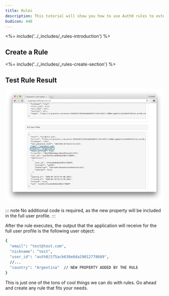 ```yaml
---
title: Rules
description: This tutorial will show you how to use Auth0 rules to extend what Auth0 has to offer.
budicon: 448
---
```


<%= include('../_includes/_rules-introduction') %>

## Create a Rule

<%= include('../_includes/_rules-create-section') %>

## Test Rule Result

![Country rule sample](/media/articles/server-platforms/rails/rule_country_preview.png)

::: note
No additional code is required, as the new property will be included in the full user profile.
:::

After the rule executes, the output that the application will receive for the full user profile is the following user object:

```bash
{
  "email": "test@test.com",
  "nickname": "test",
  "user_id": "auth0|575acb630e8da29012778689",
  //...
  "country": "Argentina"  // NEW PROPERTY ADDED BY THE RULE
}
```

This is just one of the tons of cool things we can do with rules. Go ahead and create any rule that fits your needs.
